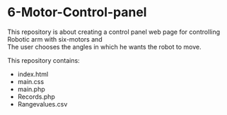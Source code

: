 # 6-Motor-Control-panel
This repository is about creating a control panel web page for controlling Robotic arm with six-motors and<br>
The user chooses the angles in which he wants the robot to move. 
 
This repository contains:
<ul>
<li>index.html</li> 
<li>main.css</li>   
<li>main.php</li>  
<li>Records.php</li>
<li>Rangevalues.csv</li>
 <ul/>
